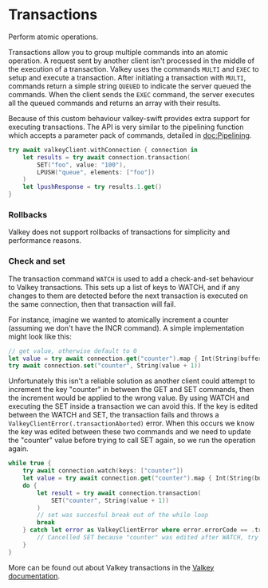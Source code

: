 # Transactions

Perform atomic operations.

Transactions allow you to group multiple commands into an atomic operation. A request sent by another client isn't processed in the middle of the execution of a transaction. Valkey uses the commands `MULTI` and `EXEC` to setup and execute a transaction. After initiating a transaction with `MULTI`, commands return a simple string `QUEUED` to indicate the server queued the commands. When the client sends the `EXEC` command, the server executes all the queued commands and returns an array with their results. 

Because of this custom behaviour valkey-swift provides extra support for executing transactions. The API is very similar to the pipelining function which accepts a parameter pack of commands, detailed in <doc:Pipelining>.

```swift
try await valkeyClient.withConnection { connection in
    let results = try await connection.transaction(
        SET("foo", value: "100"),
        LPUSH("queue", elements: ["foo"])
    )
    let lpushResponse = try results.1.get()
}
```

### Rollbacks

Valkey does not support rollbacks of transactions for simplicity and performance reasons. 

### Check and set

The transaction command `WATCH` is used to add a check-and-set behaviour to Valkey transactions. This sets up a list of keys to WATCH, and if any changes to them are detected before the next transaction is executed on the same connection, then that transaction will fail.

For instance, imagine we wanted to atomically increment a counter (assuming we don't have the INCR command). A simple implementation might look like this:

```swift
// get value, otherwise default to 0
let value = try await connection.get("counter").map { Int(String(buffer: $0)) } ?? 0
try await connection.set("counter", String(value + 1))
```

Unfortunately this isn't a reliable solution as another client could attempt to increment the key "counter" in between the GET and SET commands, then the increment would be applied to the wrong value. By using WATCH and executing the SET inside a transaction we can avoid this. If the key is edited between the WATCH and SET, the transaction fails and throws a `ValkeyClientError(.transactionAborted)` error. When this occurs we know the key was edited between these two commands and we need to update the "counter" value before trying to call SET again, so we run the operation again.

```swift
while true {
    try await connection.watch(keys: ["counter"])
    let value = try await connection.get("counter").map { Int(String(buffer: $0)) } ?? 0
    do {
        let result = try await connection.transaction(
            SET("counter", String(value + 1))
        )
        // set was succesful break out of the while loop
        break
    } catch let error as ValkeyClientError where error.errorCode == .transactionAborted {
        // Cancelled SET because "counter" was edited after WATCH, try again
    }
}
```

More can be found out about Valkey transactions in the [Valkey documentation](https://valkey.io/topics/transactions/).